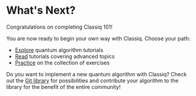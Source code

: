 # What's Next?

Congratulations on completing Classiq 101!

You are now ready to begin your own way with Classiq. Choose your path:

-   [Explore](../explore/index.md) quantum algorithm tutorials
-   [Read](../user-guide/read/index.md) tutorials covering advanced topics
-   [Practice](../user-guide/practice/index.md) on the collection of exercises

Do you want to implement a new quantum algorithm with Classiq? Check out the [Git library](https://github.com/Classiq/classiq-library) for possibilities and contribute your algorithm to the library for the benefit of the entire community!
